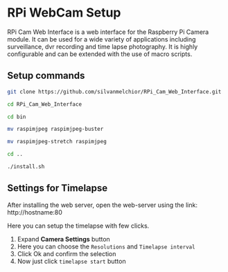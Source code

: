 # RPi WebCam Setup
RPi Cam Web Interface is a web interface for the Raspberry Pi Camera module. It can be used for a wide variety of applications including surveillance, dvr recording and time lapse photography. It is highly configurable and can be extended with the use of macro scripts.

## Setup commands

```bash
git clone https://github.com/silvanmelchior/RPi_Cam_Web_Interface.git

cd RPi_Cam_Web_Interface

cd bin

mv raspimjpeg raspimjpeg-buster

mv raspimjpeg-stretch raspimjpeg

cd ..

./install.sh
```

## Settings for Timelapse
After installing the web server, open the web-server using the link: http://hostname:80

Here you can setup the timelapse with few clicks. 

1. Expand **Camera Settings** button
2. Here you can choose the `Resolutions` and `Timelapse interval`
3. Click Ok and confirm the selection
4. Now just click `timelapse start` button